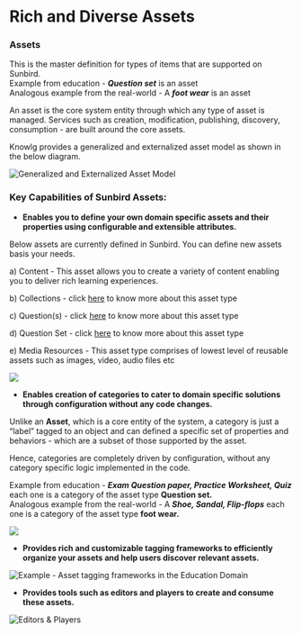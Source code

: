 # Rich and Diverse Assets

### Assets

This is the master definition for types of items that are supported on Sunbird.\
Example from education - _**Question set**_ is an asset\
Analogous example from the real-world - A _**foot wear**_ is an asset

An asset is the core system entity through which any type of asset is managed. Services such as creation, modification, publishing, discovery, consumption - are built around the core assets.

Knowlg provides a generalized and externalized asset model as shown in the below diagram.

![Generalized and Externalized Asset Model](<../../.gitbook/assets/Screen Shot 2022-03-24 at 11.38.56 AM.png>)

### **Key Capabilities of Sunbird Assets:**

* **Enables you to define your own domain specific assets and their properties using configurable and extensible attributes.**

Below assets are currently defined in Sunbird. You can define new assets basis your needs.

a) Content - This asset allows you to create a variety of content enabling you to deliver rich learning experiences.

b) Collections - click [here](organised-collections.md) to know more about this asset type

c) Question(s) - click [here](http://127.0.0.1:5000/o/-Mi9QwJlsfb7xuxTBc0J/s/Wu4HIWGkb7dD4y0Kup4W/) to know more about this asset type

d) Question Set - click [here](http://127.0.0.1:5000/o/-Mi9QwJlsfb7xuxTBc0J/s/Wu4HIWGkb7dD4y0Kup4W/) to know more about this asset type

e) Media Resources - This asset type comprises of lowest level of reusable assets such as images, video, audio files etc

![](<../../.gitbook/assets/Screen Shot 2022-03-24 at 11.48.17 AM.png>)

* **Enables creation of categories to cater to domain specific solutions through configuration without any code changes.**

Unlike an **Asset**, which is a core entity of the system, a category is just a “label” tagged to an object and can defined a specific set of properties and behaviors - which are a subset of those supported by the asset.

Hence, categories are completely driven by configuration, without any category specific logic implemented in the code.

Example from education - _**Exam Question paper, Practice Worksheet, Quiz**_ each one is a category of the asset type **Question set.**\
Analogous example from the real-world - A _**Shoe, Sandal, Flip-flops**_ each one is a category of the asset type **foot wear.**

![](<../../.gitbook/assets/Screen Shot 2022-03-24 at 12.16.00 PM (1).png>)

* **Provides rich and customizable tagging frameworks to efficiently organize your assets and help users discover relevant assets.**

![Example - Asset tagging frameworks in the Education Domain](<../../.gitbook/assets/Screen Shot 2022-03-24 at 11.58.43 AM.png>)

* **Provides tools such as editors and players to create and consume these assets.**

![Editors & Players](<../../.gitbook/assets/Screen Shot 2022-03-24 at 1.12.09 PM.png>)

